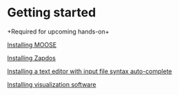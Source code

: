 # Getting started

+Required for upcoming hands-on+

[Installing MOOSE](https://mooseframework.inl.gov/getting_started/installation/index.html)

[Installing Zapdos](https://shannon-lab.github.io/zapdos/getting_started/installation.html)

[Installing a text editor with input file syntax auto-complete](https://mooseframework.inl.gov/help/development/VSCode.html)

[Installing visualization software](https://www.paraview.org/download/)


